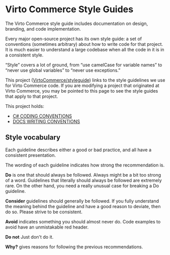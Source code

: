 # Virto Commerce Style Guides

The Virto Commerce style guide includes documentation on design, branding, and code implementation.

Every major open-source project has its own style guide: a set of conventions
(sometimes arbitrary) about how to write code for that project. It is much
easier to understand a large codebase when all the code in it is in a
consistent style.

“Style” covers a lot of ground, from “use camelCase for variable names” to
“never use global variables” to “never use exceptions.”

This project
([VirtoCommerce/styleguide](https://github.com/VirtoCommerce/styleguide)) links to the
style guidelines we use for Virto Commerce code. If you are modifying a project that
originated at Virto Commerce, you may be pointed to this page to see the style guides
that apply to that project.

This project holds:

* [C# CODING CONVENTIONS](csharp.md)
* [DOCS WRITING CONVENTIONS](docs.md)

## Style vocabulary

Each guideline describes either a good or bad practice, and all have a consistent presentation.

The wording of each guideline indicates how strong the recommendation is.

**Do** is one that should always be followed. Always might be a bit too strong of a word. Guidelines that literally should always be followed are extremely rare. On the other hand, you need a really unusual case for breaking a Do guideline.

**Consider** guidelines should generally be followed. If you fully understand the meaning behind the guideline and have a good reason to deviate, then do so. Please strive to be consistent.

**Avoid** indicates something you should almost never do. Code examples to avoid have an unmistakable red header.

**Do not** Just don't do it.

**Why?** gives reasons for following the previous recommendations.